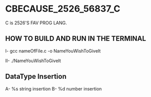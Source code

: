 # CBECAUSE_2526_56837_C
C is 2526'S FAV PROG LANG.

## HOW TO BUILD AND RUN IN THE TERMINAL
I- gcc nameOfFile.c -o NameYouWishToGiveIt


II- ./NameYouWishToGiveIt

## DataType Insertion
A- %s string insertion
B- %d number insertion
